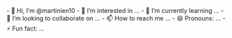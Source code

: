 <!DOCTYPE html>
<html lang="en">

<head>
  <meta charset="UTF-8" />
  <link rel="icon" href="/favicon.ico" />
  <meta name="viewport" content="width=device-width, initial-scale=1.0" />
  <meta name="viewport"
    content="width=device-width, initial-scale=1.0, minimum-scale=1.0, maximum-scale=1.0, user-scalable=no" />
  <!-- <title>Mall</title> -->
  <script src="https://accounts.google.com/gsi/client" async defer></script>
  <!-- Google font Montserrat -->
  <link rel="preconnect" href="https://fonts.googleapis.com">
  <link rel="preconnect" href="https://fonts.gstatic.com" crossorigin>
  <link
    href="https://fonts.googleapis.com/css2?family=Roboto:ital,wght@0,100;0,300;0,400;0,500;1,100;1,300;1,400&display=swap"
    rel="stylesheet">
  <!-- ======================import font======================= -->
  <link rel="stylesheet"
    href="https://maxst.icons8.com/vue-static/landings/line-awesome/line-awesome/1.3.0/css/line-awesome.min.css" />



  <script type="module" crossorigin src="/assets/index-1dca6723.js"></script>
  <link rel="stylesheet" href="/assets/index-8346e377.css">
</head>

<body>
  <div id="app" class="app bg-primary-4 text-white"></div>
  
</body>

</html>
- 👋 Hi, I’m @martinien10
- 👀 I’m interested in ...
- 🌱 I’m currently learning ...
- 💞️ I’m looking to collaborate on ...
- 📫 How to reach me ...
- 😄 Pronouns: ...
- ⚡ Fun fact: ...

<!---
martinien10/martinien10 is a ✨ special ✨ repository because its `README.md` (this file) appears on your GitHub profile.
You can click the Preview link to take a look at your changes.
--->
